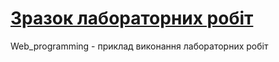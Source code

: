 # [Зразок лабораторних робіт](https://dniprovets.github.io/Web_programming/ "Site on GitHub Pages")
Web_programming - приклад виконання лабораторних робіт
